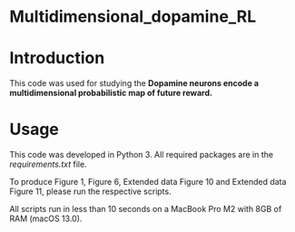 # Multidimensional_dopamine_RL

# Introduction  

This code was used for studying the **Dopamine neurons encode a multidimensional probabilistic map of future reward.**

# Usage

This code was developed in Python 3. All required packages are in the _requirements.txt_ file. 

To produce Figure 1, Figure 6, Extended data Figure 10 and Extended data Figure 11, please run the respective scripts. 

All scripts run in less than 10 seconds on a MacBook Pro M2 with 8GB of RAM (macOS 13.0).

